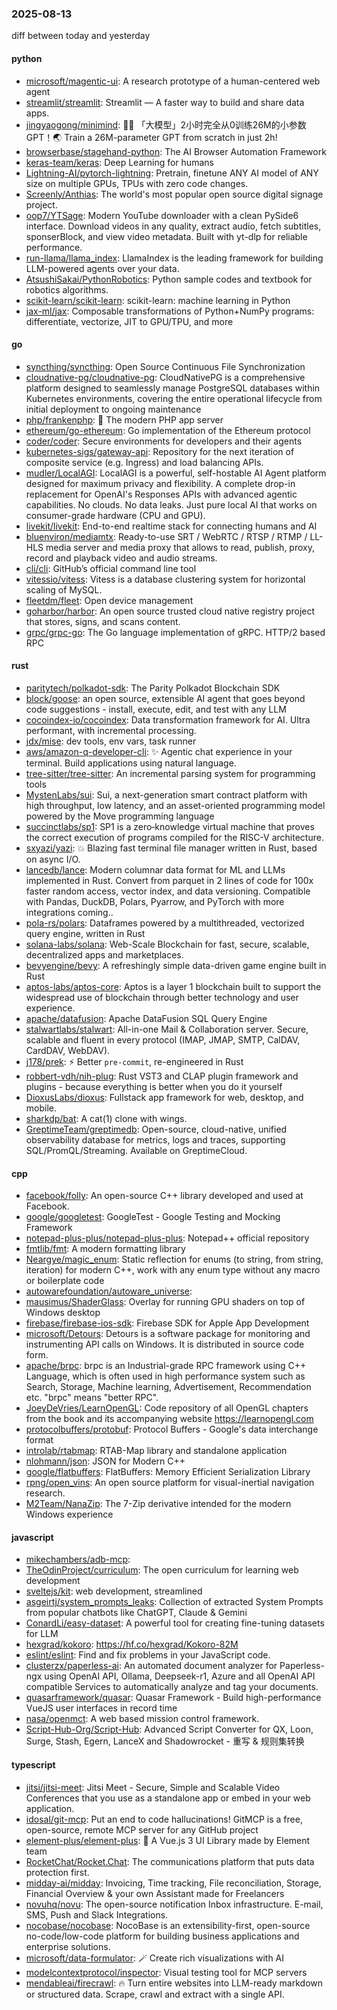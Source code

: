 ### 2025-08-13
diff between today and yesterday

#### python
* [microsoft/magentic-ui](https://github.com/microsoft/magentic-ui): A research prototype of a human-centered web agent
* [streamlit/streamlit](https://github.com/streamlit/streamlit): Streamlit — A faster way to build and share data apps.
* [jingyaogong/minimind](https://github.com/jingyaogong/minimind): 🚀🚀 「大模型」2小时完全从0训练26M的小参数GPT！🌏 Train a 26M-parameter GPT from scratch in just 2h!
* [browserbase/stagehand-python](https://github.com/browserbase/stagehand-python): The AI Browser Automation Framework
* [keras-team/keras](https://github.com/keras-team/keras): Deep Learning for humans
* [Lightning-AI/pytorch-lightning](https://github.com/Lightning-AI/pytorch-lightning): Pretrain, finetune ANY AI model of ANY size on multiple GPUs, TPUs with zero code changes.
* [Screenly/Anthias](https://github.com/Screenly/Anthias): The world's most popular open source digital signage project.
* [oop7/YTSage](https://github.com/oop7/YTSage): Modern YouTube downloader with a clean PySide6 interface. Download videos in any quality, extract audio, fetch subtitles, sponserBlock, and view video metadata. Built with yt-dlp for reliable performance.
* [run-llama/llama_index](https://github.com/run-llama/llama_index): LlamaIndex is the leading framework for building LLM-powered agents over your data.
* [AtsushiSakai/PythonRobotics](https://github.com/AtsushiSakai/PythonRobotics): Python sample codes and textbook for robotics algorithms.
* [scikit-learn/scikit-learn](https://github.com/scikit-learn/scikit-learn): scikit-learn: machine learning in Python
* [jax-ml/jax](https://github.com/jax-ml/jax): Composable transformations of Python+NumPy programs: differentiate, vectorize, JIT to GPU/TPU, and more

#### go
* [syncthing/syncthing](https://github.com/syncthing/syncthing): Open Source Continuous File Synchronization
* [cloudnative-pg/cloudnative-pg](https://github.com/cloudnative-pg/cloudnative-pg): CloudNativePG is a comprehensive platform designed to seamlessly manage PostgreSQL databases within Kubernetes environments, covering the entire operational lifecycle from initial deployment to ongoing maintenance
* [php/frankenphp](https://github.com/php/frankenphp): 🧟 The modern PHP app server
* [ethereum/go-ethereum](https://github.com/ethereum/go-ethereum): Go implementation of the Ethereum protocol
* [coder/coder](https://github.com/coder/coder): Secure environments for developers and their agents
* [kubernetes-sigs/gateway-api](https://github.com/kubernetes-sigs/gateway-api): Repository for the next iteration of composite service (e.g. Ingress) and load balancing APIs.
* [mudler/LocalAGI](https://github.com/mudler/LocalAGI): LocalAGI is a powerful, self-hostable AI Agent platform designed for maximum privacy and flexibility. A complete drop-in replacement for OpenAI's Responses APIs with advanced agentic capabilities. No clouds. No data leaks. Just pure local AI that works on consumer-grade hardware (CPU and GPU).
* [livekit/livekit](https://github.com/livekit/livekit): End-to-end realtime stack for connecting humans and AI
* [bluenviron/mediamtx](https://github.com/bluenviron/mediamtx): Ready-to-use SRT / WebRTC / RTSP / RTMP / LL-HLS media server and media proxy that allows to read, publish, proxy, record and playback video and audio streams.
* [cli/cli](https://github.com/cli/cli): GitHub’s official command line tool
* [vitessio/vitess](https://github.com/vitessio/vitess): Vitess is a database clustering system for horizontal scaling of MySQL.
* [fleetdm/fleet](https://github.com/fleetdm/fleet): Open device management
* [goharbor/harbor](https://github.com/goharbor/harbor): An open source trusted cloud native registry project that stores, signs, and scans content.
* [grpc/grpc-go](https://github.com/grpc/grpc-go): The Go language implementation of gRPC. HTTP/2 based RPC

#### rust
* [paritytech/polkadot-sdk](https://github.com/paritytech/polkadot-sdk): The Parity Polkadot Blockchain SDK
* [block/goose](https://github.com/block/goose): an open source, extensible AI agent that goes beyond code suggestions - install, execute, edit, and test with any LLM
* [cocoindex-io/cocoindex](https://github.com/cocoindex-io/cocoindex): Data transformation framework for AI. Ultra performant, with incremental processing.
* [jdx/mise](https://github.com/jdx/mise): dev tools, env vars, task runner
* [aws/amazon-q-developer-cli](https://github.com/aws/amazon-q-developer-cli): ✨ Agentic chat experience in your terminal. Build applications using natural language.
* [tree-sitter/tree-sitter](https://github.com/tree-sitter/tree-sitter): An incremental parsing system for programming tools
* [MystenLabs/sui](https://github.com/MystenLabs/sui): Sui, a next-generation smart contract platform with high throughput, low latency, and an asset-oriented programming model powered by the Move programming language
* [succinctlabs/sp1](https://github.com/succinctlabs/sp1): SP1 is a zero‑knowledge virtual machine that proves the correct execution of programs compiled for the RISC-V architecture.
* [sxyazi/yazi](https://github.com/sxyazi/yazi): 💥 Blazing fast terminal file manager written in Rust, based on async I/O.
* [lancedb/lance](https://github.com/lancedb/lance): Modern columnar data format for ML and LLMs implemented in Rust. Convert from parquet in 2 lines of code for 100x faster random access, vector index, and data versioning. Compatible with Pandas, DuckDB, Polars, Pyarrow, and PyTorch with more integrations coming..
* [pola-rs/polars](https://github.com/pola-rs/polars): Dataframes powered by a multithreaded, vectorized query engine, written in Rust
* [solana-labs/solana](https://github.com/solana-labs/solana): Web-Scale Blockchain for fast, secure, scalable, decentralized apps and marketplaces.
* [bevyengine/bevy](https://github.com/bevyengine/bevy): A refreshingly simple data-driven game engine built in Rust
* [aptos-labs/aptos-core](https://github.com/aptos-labs/aptos-core): Aptos is a layer 1 blockchain built to support the widespread use of blockchain through better technology and user experience.
* [apache/datafusion](https://github.com/apache/datafusion): Apache DataFusion SQL Query Engine
* [stalwartlabs/stalwart](https://github.com/stalwartlabs/stalwart): All-in-one Mail & Collaboration server. Secure, scalable and fluent in every protocol (IMAP, JMAP, SMTP, CalDAV, CardDAV, WebDAV).
* [j178/prek](https://github.com/j178/prek): ⚡ Better `pre-commit`, re-engineered in Rust
* [robbert-vdh/nih-plug](https://github.com/robbert-vdh/nih-plug): Rust VST3 and CLAP plugin framework and plugins - because everything is better when you do it yourself
* [DioxusLabs/dioxus](https://github.com/DioxusLabs/dioxus): Fullstack app framework for web, desktop, and mobile.
* [sharkdp/bat](https://github.com/sharkdp/bat): A cat(1) clone with wings.
* [GreptimeTeam/greptimedb](https://github.com/GreptimeTeam/greptimedb): Open-source, cloud-native, unified observability database for metrics, logs and traces, supporting SQL/PromQL/Streaming. Available on GreptimeCloud.

#### cpp
* [facebook/folly](https://github.com/facebook/folly): An open-source C++ library developed and used at Facebook.
* [google/googletest](https://github.com/google/googletest): GoogleTest - Google Testing and Mocking Framework
* [notepad-plus-plus/notepad-plus-plus](https://github.com/notepad-plus-plus/notepad-plus-plus): Notepad++ official repository
* [fmtlib/fmt](https://github.com/fmtlib/fmt): A modern formatting library
* [Neargye/magic_enum](https://github.com/Neargye/magic_enum): Static reflection for enums (to string, from string, iteration) for modern C++, work with any enum type without any macro or boilerplate code
* [autowarefoundation/autoware_universe](https://github.com/autowarefoundation/autoware_universe): 
* [mausimus/ShaderGlass](https://github.com/mausimus/ShaderGlass): Overlay for running GPU shaders on top of Windows desktop
* [firebase/firebase-ios-sdk](https://github.com/firebase/firebase-ios-sdk): Firebase SDK for Apple App Development
* [microsoft/Detours](https://github.com/microsoft/Detours): Detours is a software package for monitoring and instrumenting API calls on Windows. It is distributed in source code form.
* [apache/brpc](https://github.com/apache/brpc): brpc is an Industrial-grade RPC framework using C++ Language, which is often used in high performance system such as Search, Storage, Machine learning, Advertisement, Recommendation etc. "brpc" means "better RPC".
* [JoeyDeVries/LearnOpenGL](https://github.com/JoeyDeVries/LearnOpenGL): Code repository of all OpenGL chapters from the book and its accompanying website https://learnopengl.com
* [protocolbuffers/protobuf](https://github.com/protocolbuffers/protobuf): Protocol Buffers - Google's data interchange format
* [introlab/rtabmap](https://github.com/introlab/rtabmap): RTAB-Map library and standalone application
* [nlohmann/json](https://github.com/nlohmann/json): JSON for Modern C++
* [google/flatbuffers](https://github.com/google/flatbuffers): FlatBuffers: Memory Efficient Serialization Library
* [rpng/open_vins](https://github.com/rpng/open_vins): An open source platform for visual-inertial navigation research.
* [M2Team/NanaZip](https://github.com/M2Team/NanaZip): The 7-Zip derivative intended for the modern Windows experience

#### javascript
* [mikechambers/adb-mcp](https://github.com/mikechambers/adb-mcp): 
* [TheOdinProject/curriculum](https://github.com/TheOdinProject/curriculum): The open curriculum for learning web development
* [sveltejs/kit](https://github.com/sveltejs/kit): web development, streamlined
* [asgeirtj/system_prompts_leaks](https://github.com/asgeirtj/system_prompts_leaks): Collection of extracted System Prompts from popular chatbots like ChatGPT, Claude & Gemini
* [ConardLi/easy-dataset](https://github.com/ConardLi/easy-dataset): A powerful tool for creating fine-tuning datasets for LLM
* [hexgrad/kokoro](https://github.com/hexgrad/kokoro): https://hf.co/hexgrad/Kokoro-82M
* [eslint/eslint](https://github.com/eslint/eslint): Find and fix problems in your JavaScript code.
* [clusterzx/paperless-ai](https://github.com/clusterzx/paperless-ai): An automated document analyzer for Paperless-ngx using OpenAI API, Ollama, Deepseek-r1, Azure and all OpenAI API compatible Services to automatically analyze and tag your documents.
* [quasarframework/quasar](https://github.com/quasarframework/quasar): Quasar Framework - Build high-performance VueJS user interfaces in record time
* [nasa/openmct](https://github.com/nasa/openmct): A web based mission control framework.
* [Script-Hub-Org/Script-Hub](https://github.com/Script-Hub-Org/Script-Hub): Advanced Script Converter for QX, Loon, Surge, Stash, Egern, LanceX and Shadowrocket - 重写 & 规则集转换

#### typescript
* [jitsi/jitsi-meet](https://github.com/jitsi/jitsi-meet): Jitsi Meet - Secure, Simple and Scalable Video Conferences that you use as a standalone app or embed in your web application.
* [idosal/git-mcp](https://github.com/idosal/git-mcp): Put an end to code hallucinations! GitMCP is a free, open-source, remote MCP server for any GitHub project
* [element-plus/element-plus](https://github.com/element-plus/element-plus): 🎉 A Vue.js 3 UI Library made by Element team
* [RocketChat/Rocket.Chat](https://github.com/RocketChat/Rocket.Chat): The communications platform that puts data protection first.
* [midday-ai/midday](https://github.com/midday-ai/midday): Invoicing, Time tracking, File reconciliation, Storage, Financial Overview & your own Assistant made for Freelancers
* [novuhq/novu](https://github.com/novuhq/novu): The open-source notification Inbox infrastructure. E-mail, SMS, Push and Slack Integrations.
* [nocobase/nocobase](https://github.com/nocobase/nocobase): NocoBase is an extensibility-first, open-source no-code/low-code platform for building business applications and enterprise solutions.
* [microsoft/data-formulator](https://github.com/microsoft/data-formulator): 🪄 Create rich visualizations with AI
* [modelcontextprotocol/inspector](https://github.com/modelcontextprotocol/inspector): Visual testing tool for MCP servers
* [mendableai/firecrawl](https://github.com/mendableai/firecrawl): 🔥 Turn entire websites into LLM-ready markdown or structured data. Scrape, crawl and extract with a single API.
